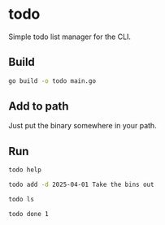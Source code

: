 # todo

Simple todo list manager for the CLI.

## Build

```sh
go build -o todo main.go
```

## Add to path

Just put the binary somewhere in your path.

## Run

```sh
todo help

todo add -d 2025-04-01 Take the bins out

todo ls

todo done 1
```

